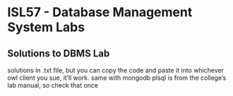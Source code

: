 # ISL57 - Database Management System Labs

## Solutions to DBMS Lab

solutions in .txt file, but you can copy the code and paste it into whichever owl client you sue, it’ll work.
same with mongodb
plsql is from the college’s lab manual, so check that once
